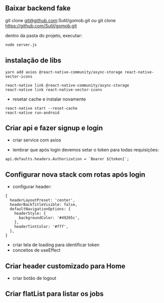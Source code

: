 ## Baixar backend fake

git clone git@github.com:Sutil/gomob.git
ou
git clone https://github.com/Sutil/gomob.git

dentro da pasta do projeto, executar:
```sh
node server.js
```

## instalação de libs

```
yarn add axios @react-native-community/async-storage react-native-vector-icons

react-native link @react-native-community/async-storage
react-native link react-native-vector-icons
```

- resetar cache e instalar novamente
```
react-native start --reset-cache
react-native run-android
```

## Criar api e fazer signup e login

- criar service com axios


- lembrar que após login devemos setar o token para todas requisições:

```
api.defaults.headers.Authorization = `Bearer ${token}`;
```

## Configurar nova stack com rotas após login

- configurar header:
```
{
  headerLayoutPreset: 'center',
  headerBackTitleVisible: false,
  defaultNavigationOptions: {
    headerStyle: {
      backgroundColor: '#49265c',
    },
    headerTintColor: '#fff',
  },
}
```

- criar tela de loading para identificar token
- conceitos de useEffect

## Criar header customizado para Home

- criar botão de logout

## Criar flatList para listar os jobs
